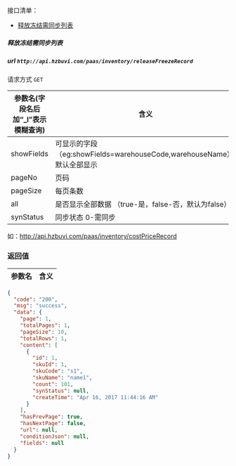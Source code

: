 接口清单：
- [释放冻结需同步列表](#释放冻结需同步列表)

##### 释放冻结需同步列表
##### url `http://api.hzbuvi.com/paas/inventory/releaseFreezeRecord`

请求方式  `GET`

参数名(字段名后加“_l”表示模糊查询) | 含义    | 是否必须
-------|--------|-----
showFields | 可显示的字段（eg:showFields=warehouseCode,warehouseName）,默认全部显示 | N
pageNo|  页码 | N
pageSize|  每页条数 | N
all | 是否显示全部数据 （true-是，false-否，默认为false） | N
synStatus | 同步状态 0-需同步　| N

如：http://api.hzbuvi.com/paas/inventory/costPriceRecord

###  返回值

参数名  | 含义
-------------|-------------
```json
{
  "code": "200",
  "msg": "success",
  "data": {
    "page": 1,
    "totalPages": 1,
    "pageSize": 10,
    "totalRows": 1,
    "content": [
      {
        "id": 1,
        "skuId": 1,
        "skuCode": "s1",
        "skuName": "name1",
        "count": 101,
        "synStatus": null,
        "createTime": "Apr 16, 2017 11:44:16 AM"
      }
    ],
    "hasPrevPage": true,
    "hasNextPage": false,
    "url": null,
    "conditionJson": null,
    "fields": null
  }
}
```